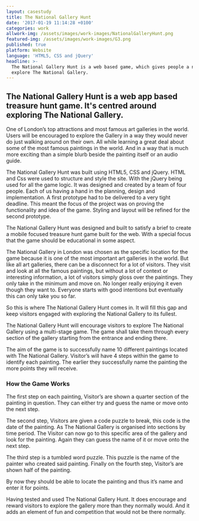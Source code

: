 ```yaml
---
layout: casestudy
title: The National Gallery Hunt
date: '2017-01-19 11:14:28 +0100'
categories: work
allwork-img: /assets/images/work-images/NationalGalleryHunt.png
featured-img: /assets/images/work-images/G3.png
published: true
platform: Website
language: 'HTML5, CSS and jQuery'
headline: >-
  The National Gallery Hunt is a web based game, which gives people a new way to
  explore The National Gallery.
---
```


## The National Gallery Hunt is a web app based treasure hunt game. It's centred around exploring The National Gallery.

One of London’s top attractions and most famous art galleries in the world. Users will be encouraged to explore the Gallery in a way they would never do just walking around on their own. All while learning a great deal about some of the most famous paintings in the world. And in a way that is much more exciting than a simple blurb beside the painting itself or an audio guide.

The National Gallery Hunt was built using HTML5, CSS and jQuery. HTML and Css were used to structure and style the site. With the jQuery being used for all the game logic.
It was designed and created by a team of four people. Each of us having a hand in the planning, design and implementation.
A first prototype had to be delivered to a very tight deadline. This meant the focus of the project was on proving the functionality and idea of the game. Styling and layout will be refined for the second prototype. 

The National Gallery Hunt was designed and built to satisfy a brief to create a mobile focused treasure hunt game built for the web. With a special focus that the game should be educational in some aspect.

The National Gallery in London was chosen as the specific location for the game because it is one of the most important art galleries in the world. But like all art galleries, there can be a disconnect for a lot of visitors. They visit and look at all the famous paintings, but without a lot of context or interesting information, a lot of visitors simply gloss over the paintings. They only take in the minimum and move on. No longer really enjoying it even though they want to. Everyone starts with good intentions but eventually this can only take you so far.

So this is where The National Gallery Hunt comes in. It will fill this gap and keep visitors engaged with exploring the National Gallery to its fullest.

The National Gallery Hunt will encourage visitors to explore The National Gallery using a multi-stage game. The game shall take them through every section of the gallery starting from the entrance and ending there.

The aim of the game is to successfully name 10 different paintings located with The National Gallery. Visitor’s will have 4 steps within the game to identify each painting. The earlier they successfully name the painting the more points they will receive.

### How the Game Works

The first step on each painting, Visitor’s are shown a quarter section of the painting in question. They can either try and guess the name or move onto the next step.

The second step, Visitors are given a code puzzle to break, this code is the date of the painting. As The National Gallery is organised into sections by time period. The Visitor can now go to this specific area of the gallery and look for the painting. Again they can guess the name of it or move onto the next step.

The third step is a tumbled word puzzle. This puzzle is the name of the painter who created said painting. Finally on the fourth step, Visitor’s are shown half of the painting.

By now they should be able to locate the painting and thus it’s name and enter it for points.

Having tested and used The National Gallery Hunt. It does encourage and reward visitors to explore the gallery more than they normally would. And it adds an element of fun and competition that would not be there normally.
